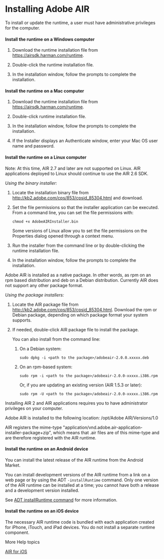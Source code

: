 # Installing Adobe AIR

To install or update the runtime, a user must have administrative privileges for
the computer.

#### Install the runtime on a Windows computer

1.  Download the runtime installation file from
    <https://airsdk.harman.com/runtime>.

2.  Double-click the runtime installation file.

3.  In the installation window, follow the prompts to complete the installation.

#### Install the runtime on a Mac computer

1.  Download the runtime installation file from
    <https://airsdk.harman.com/runtime>.

2.  Double-click runtime installation file.

3.  In the installation window, follow the prompts to complete the installation.

4.  If the Installer displays an Authenticate window, enter your Mac OS user
    name and password.

#### Install the runtime on a Linux computer

Note: At this time, AIR 2.7 and later are not supported on Linux. AIR
applications deployed to Linux should continue to use the AIR 2.6 SDK.

_Using the binary installer:_

1.  Locate the installation binary file from
    <http://kb2.adobe.com/cps/853/cpsid_85304.html> and download.

2.  Set the file permissions so that the installer application can be executed.
    From a command line, you can set the file permissions with:

        chmod +x AdobeAIRInstaller.bin

    Some versions of Linux allow you to set the file permissions on the
    Properties dialog opened through a context menu.

3.  Run the installer from the command line or by double-clicking the runtime
    installation file.

4.  In the installation window, follow the prompts to complete the installation.

Adobe AIR is installed as a native package. In other words, as rpm on an rpm
based distribution and deb on a Debian distribution. Currently AIR does not
support any other package format.

_Using the package installers:_

1.  Locate the AIR package file from
    <http://kb2.adobe.com/cps/853/cpsid_85304.html>. Download the rpm or Debian
    package, depending on which package format your system supports.

2.  If needed, double-click AIR package file to install the package.

    You can also install from the command line:

    1.  On a Debian system:

            sudo dpkg -i <path to the package>/adobeair-2.0.0.xxxxx.deb

    2.  On an rpm-based system:

            sudo rpm -i <path to the package>/adobeair-2.0.0-xxxxx.i386.rpm

        Or, if you are updating an existing version (AIR 1.5.3 or later):

            sudo rpm -U <path to the package>/adobeair-2.0.0-xxxxx.i386.rpm

Installing AIR 2 and AIR applications requires you to have administrator
privileges on your computer.

Adobe AIR is installed to the following location: /opt/Adobe AIR/Versions/1.0

AIR registers the mime-type
"application/vnd.adobe.air-application-installer-package+zip", which means that
.air files are of this mime-type and are therefore registered with the AIR
runtime.

#### Install the runtime on an Android device

You can install the latest release of the AIR runtime from the Android Market.

You can install development versions of the AIR runtime from a link on a web
page or by using the ADT `-installRuntime` command. Only one version of the AIR
runtime can be installed at a time; you cannot have both a release and a
development version installed.

See [ADT installRuntime command](WS901d38e593cd1bac1e63e3d128fc240122-7ff6.html)
for more information.

#### Install the runtime on an iOS device

The necessary AIR runtime code is bundled with each application created for
iPhone, iTouch, and iPad devices. You do not install a separate runtime
component.

More Help topics

[AIR for iOS](WSfffb011ac560372f4239c49b12cd282d498-8000.html)
